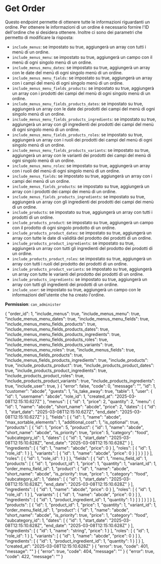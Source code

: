 # Get Order

Questo endpoint permette di ottenere tutte le informazioni riguardanti un ordine. Per ottenere le informazioni di un 
ordine è necessario fornire l'ID dell'ordine che si desidera ottenere. Inoltre ci sono dei parametri che permetto di 
modificare la risposta:
- `include_menus`: se impostato su true, aggiungerà un array con tutti i menù di un ordine.
- `include_menus_menu`: se impostato su true, aggiungerà un campo con il menù di ogni singolo menù di un ordine.
- `include_menus_menu_dates`: se impostato su true, aggiungerà un array con le date del menù di ogni singolo menù di un 
  ordine.
- `include_menus_menu_fields`: se impostato su true, aggiungerà un array con i campi del menù di ogni singolo menù di un
  ordine.
- `include_menus_menu_fields_products`: se impostato su true, aggiungerà un array con i prodotti dei campi del menù di 
  ogni singolo menù di un ordine.
- `include_menus_menu_fields_products_dates`: se impostato su true, aggiungerà un array con le date dei prodotti dei 
  campi del menù di ogni singolo menù di un ordine.
- `include_menus_menu_fields_products_ingredients`: se impostato su true, aggiungerà un array con gli ingredienti dei 
  prodotti dei campi del menù di ogni singolo menù di un ordine.
- `include_menus_menu_fields_products_roles`: se impostato su true, aggiungerà un array con i ruoli dei prodotti dei 
  campi del menù di ogni singolo menù di un ordine.
- `include_menus_menu_fields_products_variants`: se impostato su true, aggiungerà un array con le varianti dei prodotti 
  dei campi del menù di ogni singolo menù di un ordine.
- `include_menus_menu_roles`: se impostato su true, aggiungerà un array con i ruoli del menù di ogni singolo menù di un
  ordine.
- `include_menus_fields`: se impostato su true, aggiungerà un array con i campi dei menù di un ordine.
- `include_menus_fields_products`: se impostato su true, aggiungerà un array con i prodotti dei campi dei menù di un 
  ordine.
- `include_menus_fields_products_ingredients`: se impostato su true, aggiungerà un array con gli ingredienti dei 
  prodotti dei campi dei menù di un ordine.
- `include_products`: se impostato su true, aggiungerà un array con tutti i prodotti di un ordine.
- `include_products_product`: se impostato su true, aggiungerà un campo con il prodotto di ogni singolo prodotto di un 
  ordine.
- `include_products_product_dates`: se impostato su true, aggiungerà un array con tutte le date di validità del prodotto
  dei prodotti di un ordine.
- `include_products_product_ingredients`: se impostato su true, aggiungerà un array con tutti gli ingredienti del 
  prodotto dei prodotti di un ordine.
- `include_products_product_roles`: se impostato su true, aggiungerà un array con tutti i ruoli del prodotto dei 
  prodotti di un ordine.
- `include_products_product_variants`: se impostato su true, aggiungerà un array con tutte le varianti del prodotto dei 
  prodotti di un ordine.
- `include_products_ingredients`: se impostato su true, aggiungerà un array con tutti gli ingredienti dei prodotti di un
  ordine.
- `include_user`: se impostato su true, aggiungerà un campo con le informazioni dell'utente che ha creato l'ordine.

**Permission**: `can_administer`

<api-endpoint openapi-path="./../openapi.yaml" endpoint="/orders/{order_id}" method="get">
    <request>
        <sample lang="JSON" title="Payload">
            {
                "order_id": 1,
                "include_menus": true,
                "include_menus_menu": true,
                "include_menus_menu_dates": true,
                "include_menus_menu_fields": true,
                "include_menus_menu_fields_products": true,
                "include_menus_menu_fields_products_dates": true,
                "include_menus_menu_fields_products_ingredients": true,
                "include_menus_menu_fields_products_roles": true,
                "include_menus_menu_fields_products_variants": true,
                "include_menus_menu_roles": true,
                "include_menus_fields": true,
                "include_menus_fields_products": true,
                "include_menus_fields_products_ingredients": true,
                "include_products": true,
                "include_products_product": true,
                "include_products_product_dates": true,
                "include_products_product_ingredients": true,
                "include_products_product_roles": true,
                "include_products_product_variants": true,
                "include_products_ingredients": true,
                "include_user": true,
            }
        </sample>
    </request>
    <response type="200">
        <sample lang="JSON">
            {
                "error": false,
                "code": 0,
                "message": "",
                "id": 1,
                "customer": "abcde",
                "guests": 1,
                "is_take_away": true,
                "table": 1,
                "user": {
                    "id": 1,
                    "username": "abcde",
                    "role_id": 1,
                    "created_at": "2025-03-08T12:15:10.627Z"
                },
                "menus": [
                    {
                        "id": 1,
                        "price": 2,
                        "quantity": 2,
                        "menu": {
                            "id": 1,
                            "name": "abcde",
                            "short_name": "abcde",
                            "price": 2,
                            "dates": [
                                {
                                    "id": 1,
                                    "start_date": "2025-03-08T12:15:10.627Z",
                                    "end_date": "2025-03-08T12:15:10.627Z"
                                }
                            ],
                            "fields": [
                                {
                                    "id": 1,
                                    "name": "abcde",
                                    "max_sortable_elements": 1,
                                    "additional_cost": 1,
                                    "is_optional": true,
                                    "products": [
                                        {
                                            "id": 1,
                                            "price": 5,
                                            "product": {
                                                "id": 1,
                                                "name": "abcde",
                                                "short_name": "abcde",
                                                "is_priority": true,
                                                "price": 5,
                                                "category": "food",
                                                "subcategory_id": 1,
                                                "dates": [
                                                    {
                                                        "id": 1,
                                                        "start_date": "2025-03-08T12:15:10.628Z",
                                                        "end_date": "2025-03-08T12:15:10.628Z"
                                                    }
                                                ],
                                                "ingredients": [
                                                    {
                                                        "id": 1,
                                                        "name": "abcde",
                                                        "price": 0
                                                    }
                                                ],
                                                "roles": [
                                                    {
                                                        "id": 1,
                                                        "role_id": 1
                                                    }
                                                ],
                                                "variants": [
                                                    {
                                                        "id": 1,
                                                        "name": "abcde",
                                                        "price": 0
                                                    }
                                                ]
                                            }
                                        }
                                    ]
                                }
                            ],
                            "roles": [
                                {
                                    "id": 1,
                                    "role_id": 1
                                }
                            ]
                        },
                        "fields": [
                            {
                                "id": 1,
                                "menu_field_id": 1,
                                "products": [
                                    {
                                        "id": 1,
                                        "product_id": 1,
                                        "price": 1,
                                        "quantity": 1,
                                        "variant_id": 1,
                                        "order_menu_field_id": 1,
                                        "product": {
                                            "id": 1,
                                            "name": "abcde",
                                            "short_name": "abcde",
                                            "is_priority": true,
                                            "price": 1,
                                            "category": "food",
                                            "subcategory_id": 1,
                                            "dates": [
                                                {
                                                    "id": 1,
                                                    "start_date": "2025-03-08T12:15:10.628Z",
                                                    "end_date": "2025-03-08T12:15:10.628Z"
                                                }
                                            ],
                                            "ingredients": [
                                                {
                                                    "id": 1,
                                                    "name": "abcde",
                                                    "price": 0
                                                }
                                            ],
                                            "roles": [
                                                {
                                                    "id": 1,
                                                    "role_id": 1
                                                }
                                            ],
                                            "variants": [
                                                {
                                                    "id": 1,
                                                    "name": "abcde",
                                                    "price": 0
                                                }
                                            ]
                                        },
                                        "ingredients": [
                                            {
                                                "id": 1,
                                                "product_ingredient_id": 1,
                                                "quantity": 1
                                            }
                                        ]
                                    }
                                ]
                            }
                        ]
                    }
                ],
                "products": [
                    {
                        "id": 1,
                        "product_id": 1,
                        "price": 1,
                        "quantity": 1,
                        "variant_id": 1,
                        "order_menu_field_id": 1,
                        "product": {
                            "id": 1,
                            "name": "abcde",
                            "short_name": "abcde",
                            "is_priority": true,
                            "price": 1,
                            "category": "food",
                            "subcategory_id": 1,
                            "dates": [
                                {
                                    "id": 1,
                                    "start_date": "2025-03-08T12:15:10.628Z",
                                    "end_date": "2025-03-08T12:15:10.628Z"
                                }
                            ],
                            "ingredients": [
                                {
                                    "id": 1,
                                    "name": "string",
                                    "price": 1
                                }
                            ],
                            "roles": [
                                {
                                    "id": 1,
                                    "role_id": 1
                                }
                            ],
                            "variants": [
                                {
                                    "id": 1,
                                    "name": "abcde",
                                    "price": 0
                                }
                            ]
                        },
                        "ingredients": [
                            {
                                "id": 1,
                                "product_ingredient_id": 1,
                                "quantity": 1
                            }
                        ]
                    }
                ],
                "created_at": "2025-03-08T12:15:10.628Z"
            }
        </sample>
    </response>
    <response type="401">
        <sample lang="JSON">
            {
                "error": true,
                "code": 401,
                "message": ""
            }
        </sample>
    </response>
    <response type="404">
        <sample lang="JSON">
            {
                "error": true,
                "code": 404,
                "message": ""
            }
        </sample>
    </response>
    <response type="422">
        <sample lang="JSON">
            {
                "error": true,
                "code": 422,
                "message": ""
            }
        </sample>
    </response>
</api-endpoint>